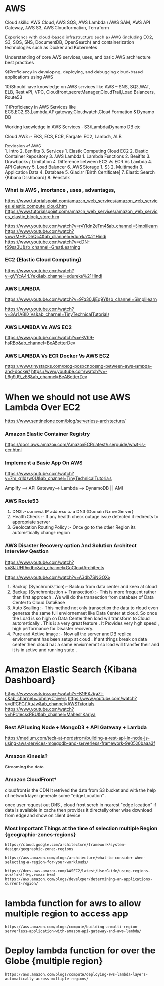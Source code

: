 



# AWS
Cloud skills: AWS Cloud, AWS SQS, AWS Lambda / AWS SAM, AWS API Gateway, AWS S3, AWS Cloudformation, Terraform

Experience with cloud-based infrastructure such as AWS (including EC2, S3, SQS, SNS,
DocumentDB, OpenSearch) and containerization technologies such as Docker and
Kubernetes

Understanding of core AWS services, uses, and basic AWS architecture best practices

9)Proficiency in developing, deploying, and debugging cloud-based applications using AWS

10)Should have knowledge on AWS services like AWS – SNS, SQS,WAT, ELB, Rest API, VPC,      Cloudfront,secretManager,CloudTrail,Load Balancers, Route53

11)Proficiency in AWS Services like ECS,EC2,S3,Lambda,APIgateway,Cloudwatch,Cloud Formation & Dynamo DB

Working knowledge in AWS Services - S3/Lambda/Dynamo DB etc

Cloud AWS :-
            EKS, ECS, ECR, Fargate, EC2, Lambda, ALB

Reviosion of AWS  
    1. Intro 
    2. Benifits 
    3. Services 
        1. Elastic Computing Cloud EC2 
        2. Elastic Container Repository 
        3. AWS Lambda 
            1. Lambda Functions
            2. Benifits 
            3. Drawbacks / Limitation 
            4. Difference between EC2 Vs ECR Vs Lambda
        4. API Gateway 
        5. Load Balancer 
        6. AWS Storage 
            1. S3
            2. Multimedia 
            3. Application Data 
            4. Database 
            5. Glaciar [Birth Certificate]
        7. Elastic Search {Kibana Dashboard}
        8. Benstalk 

### What is AWS , Imortance , uses , advantages, 
https://www.tutorialspoint.com/amazon_web_services/amazon_web_services_elastic_compute_cloud.htm
https://www.tutorialspoint.com/amazon_web_services/amazon_web_services_elastic_block_store.htm

https://www.youtube.com/watch?v=r4YIdn2eTm4&ab_channel=Simplilearn
https://www.youtube.com/watch?v=wrMHPvDhQc4&ab_channel=edureka%21Hindi
https://www.youtube.com/watch?v=dDN-t69sa3U&ab_channel=GreatLearning


### EC2 {Elastic Cloud Computing}
https://www.youtube.com/watch?v=gVYcA4rLYek&ab_channel=edureka%21Hindi

### AWS LAMBDA 
https://www.youtube.com/watch?v=97q30JjEq9Y&ab_channel=Simplilearn

https://www.youtube.com/watch?v=3Ar1ABlD_Vs&ab_channel=TinyTechnicalTutorials


### AWS LAMBDA Vs AWS EC2
https://www.youtube.com/watch?v=e8Vh9-hsRBo&ab_channel=BeABetterDev

### AWS LAMBDA Vs ECR Docker Vs AWS EC2 
https://www.tinystacks.com/blog-post/choosing-between-aws-lambda-and-docker/
https://www.youtube.com/watch?v=-L6g9J9_zB8&ab_channel=BeABetterDev

# When we should not use AWS Lambda Over EC2 
https://www.sentinelone.com/blog/serverless-architecture/ 

### Amazon Elastic Container Registry
https://docs.aws.amazon.com/AmazonECR/latest/userguide/what-is-ecr.html

### Implement a Basic App On AWS 
https://www.youtube.com/watch?v=7m_q1ldzw0U&ab_channel=TinyTechnicalTutorials

Amplify --> API Gateway--> Lambda --> DynamoDB 
                               |
                               |
                               AMI 
### AWS Route53
1. DNS :- connect IP address to a DNS {Domain Name Server}
2. Health Check :- If any health check outage issue detected it redirects to appropriate server 
3. Geolocation Routing Policy :- Once go to the other Region its autometically change region 

### AWS Disaster Recovery option And Solution Architect Interview Qestion
https://www.youtube.com/watch?v=8IJUHf5cdbc&ab_channel=GoCloudArchitects 

https://www.youtube.com/watch?v=AGdb7SNGOXo

1. Backup (Synchronization):- Backup from data center and keep at cloud 
2. Backup (Synchronization + Transection) :- This is more frequent rather than first approach . 
    We will do the transection from database of Data Center to Cloud DataBase 
3. Auto Scalling :- This method not only transection the data to cloud even generate the same full enviornemnet like Data Center at cloud. So once the Load is so high on Data Center then load will transform to Cloud autometically . This is a very great feature . It Provides very high speed , high performance for Disaster recovery. 
4. Pure and Active Image :- Now all the server and DB replica enviornement has been setup at cloud . If ant things break on data center then cloud has a same enviornemnt so load will transfer their and it is in active and running state . 

# Amazon Elastic Search {Kibana Dashboard}
https://www.youtube.com/watch?v=KNFSJbg7i-c&ab_channel=JohnnyChivers
https://www.youtube.com/watch?v=dPCFGt1AuJw&ab_channel=AWSTutorials
https://www.youtube.com/watch?v=hPc1ecsxRBU&ab_channel=MaheshKariya

### Rest API using Node + MongoDB + API Gateway + Lambda 
https://medium.com/tech-at-nordstrom/building-a-rest-api-in-node-js-using-aws-services-mongodb-and-serverless-framework-9e0530baaa3f

### Amazon Kinesis? 
Streaming the data 

### Amazon CloudFront? 
cloudfront is the CDN It retrived the data from S3 bucket and with the help of network layer generate some "edge Location" . 

once user request out DNS , cloud front serch in nearest "edge location" if data is available in cache then provides it directelly other wise download from edge and show on client device . 

### Most Important Things at the time of selection multiple Region {geographic-zones-regions}
    https://cloud.google.com/architecture/framework/system-design/geographic-zones-regions

    https://aws.amazon.com/blogs/architecture/what-to-consider-when-selecting-a-region-for-your-workloads/

    https://docs.aws.amazon.com/AWSEC2/latest/UserGuide/using-regions-availability-zones.html
    https://aws.amazon.com/blogs/developer/determining-an-applications-current-region/
    

   # lambda function for aws to allow multiple region to access app 

    https://aws.amazon.com/blogs/compute/building-a-multi-region-serverless-application-with-amazon-api-gateway-and-aws-lambda/
  
   # Deploy lambda function for over the Globe {multiple region} 
    https://aws.amazon.com/blogs/compute/deploying-aws-lambda-layers-automatically-across-multiple-regions/ 